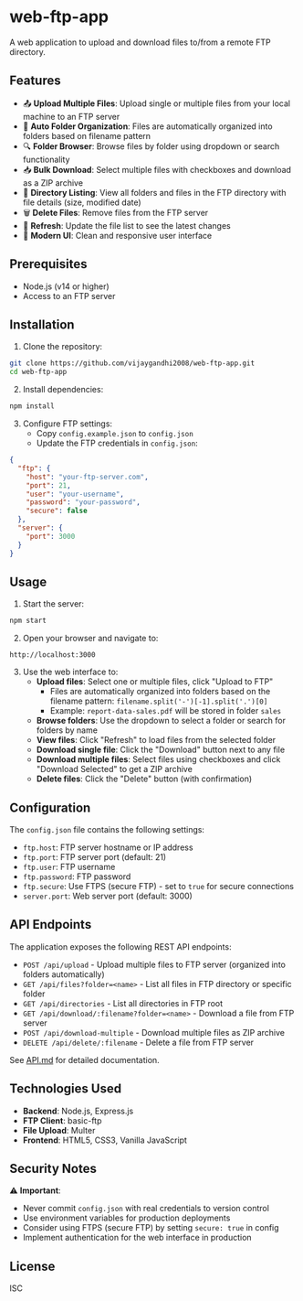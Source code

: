# web-ftp-app

A web application to upload and download files to/from a remote FTP directory.

## Features

- 📤 **Upload Multiple Files**: Upload single or multiple files from your local machine to an FTP server
- 📁 **Auto Folder Organization**: Files are automatically organized into folders based on filename pattern
- 🔍 **Folder Browser**: Browse files by folder using dropdown or search functionality
- 📥 **Bulk Download**: Select multiple files with checkboxes and download as a ZIP archive
- 📂 **Directory Listing**: View all folders and files in the FTP directory with file details (size, modified date)
- 🗑️ **Delete Files**: Remove files from the FTP server
- 🔄 **Refresh**: Update the file list to see the latest changes
- 💅 **Modern UI**: Clean and responsive user interface

## Prerequisites

- Node.js (v14 or higher)
- Access to an FTP server

## Installation

1. Clone the repository:
```bash
git clone https://github.com/vijaygandhi2008/web-ftp-app.git
cd web-ftp-app
```

2. Install dependencies:
```bash
npm install
```

3. Configure FTP settings:
   - Copy `config.example.json` to `config.json`
   - Update the FTP credentials in `config.json`:
```json
{
  "ftp": {
    "host": "your-ftp-server.com",
    "port": 21,
    "user": "your-username",
    "password": "your-password",
    "secure": false
  },
  "server": {
    "port": 3000
  }
}
```

## Usage

1. Start the server:
```bash
npm start
```

2. Open your browser and navigate to:
```
http://localhost:3000
```

3. Use the web interface to:
   - **Upload files**: Select one or multiple files, click "Upload to FTP"
     - Files are automatically organized into folders based on the filename pattern: `filename.split('-')[-1].split('.')[0]`
     - Example: `report-data-sales.pdf` will be stored in folder `sales`
   - **Browse folders**: Use the dropdown to select a folder or search for folders by name
   - **View files**: Click "Refresh" to load files from the selected folder
   - **Download single file**: Click the "Download" button next to any file
   - **Download multiple files**: Select files using checkboxes and click "Download Selected" to get a ZIP archive
   - **Delete files**: Click the "Delete" button (with confirmation)

## Configuration

The `config.json` file contains the following settings:

- `ftp.host`: FTP server hostname or IP address
- `ftp.port`: FTP server port (default: 21)
- `ftp.user`: FTP username
- `ftp.password`: FTP password
- `ftp.secure`: Use FTPS (secure FTP) - set to `true` for secure connections
- `server.port`: Web server port (default: 3000)

## API Endpoints

The application exposes the following REST API endpoints:

- `POST /api/upload` - Upload multiple files to FTP server (organized into folders automatically)
- `GET /api/files?folder=<name>` - List all files in FTP directory or specific folder
- `GET /api/directories` - List all directories in FTP root
- `GET /api/download/:filename?folder=<name>` - Download a file from FTP server
- `POST /api/download-multiple` - Download multiple files as ZIP archive
- `DELETE /api/delete/:filename` - Delete a file from FTP server

See [API.md](API.md) for detailed documentation.

## Technologies Used

- **Backend**: Node.js, Express.js
- **FTP Client**: basic-ftp
- **File Upload**: Multer
- **Frontend**: HTML5, CSS3, Vanilla JavaScript

## Security Notes

⚠️ **Important**: 
- Never commit `config.json` with real credentials to version control
- Use environment variables for production deployments
- Consider using FTPS (secure FTP) by setting `secure: true` in config
- Implement authentication for the web interface in production

## License

ISC